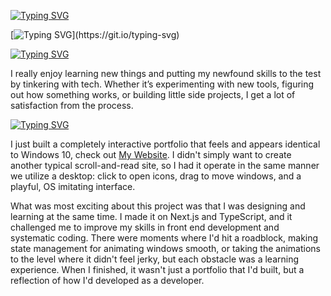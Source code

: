 [![Typing SVG](https://readme-typing-svg.demolab.com?font=Fira+Code&size=40&pause=1000&center=true&vCenter=true&width=435&lines=Hey+I'm+Fletcher)](https://git.io/typing-svg)


[![Typing SVG](https://readme-typing-svg.demolab.com?font=Fira+Code&pause=1000&center=true&vCenter=true&width=435&lines=I'll+waste+my+time%2C;So+you+don't+have+to+waste+yours.)](https://git.io/typing-svg)



[![Typing SVG](https://readme-typing-svg.demolab.com?font=Google+Sans+Code&size=33&pause=1000&color=F7F7F7&repeat=false&width=435&lines=About+me)](https://git.io/typing-svg)

I really enjoy learning new things and putting my newfound skills to the test by tinkering with tech. Whether it’s experimenting with new tools, figuring out how something works, or building little side projects, I get a lot of satisfaction from the process.



[![Typing SVG](https://readme-typing-svg.demolab.com?font=Google+Sans+Code&size=33&pause=1000&color=F7F7F7&repeat=false&width=435&lines=Recent+projects+)](https://git.io/typing-svg)

I just built a completely interactive portfolio that feels and appears identical to Windows 10, check out <a href="https://fletcherholt.xyz" target="_blank" rel="noopener noreferrer">My Website</a>. I didn't simply want to create another typical scroll-and-read site, so I had it operate in the same manner we utilize a desktop: click to open icons, drag to move windows, and a playful, OS imitating interface.

What was most exciting about this project was that I was designing and learning at the same time. I made it on Next.js and TypeScript, and it challenged me to improve my skills in front end development and systematic coding. There were moments where I'd hit a roadblock, making state management for animating windows smooth, or taking the animations to the level where it didn't feel jerky, but each obstacle was a learning experience. When I finished, it wasn't just a portfolio that I'd built, but a reflection of how I'd developed as a developer.
